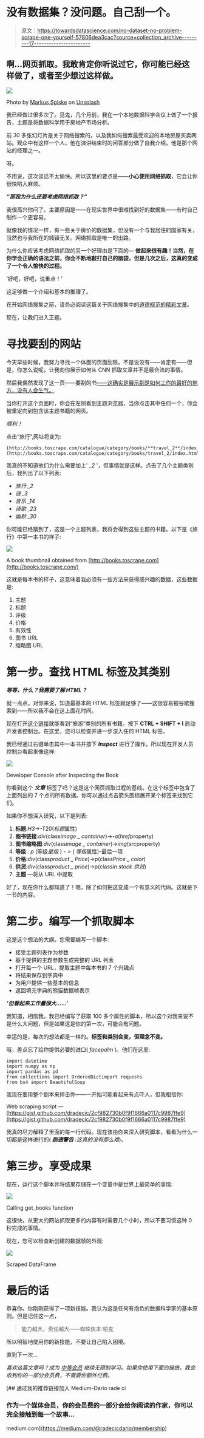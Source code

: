 # 没有数据集？没问题。自己刮一个。

> 原文：<https://towardsdatascience.com/no-dataset-no-problem-scrape-one-yourself-57806dea3cac?source=collection_archive---------17----------------------->

## 啊…网页抓取。我敢肯定你听说过它，你可能已经这样做了，或者至少想过这样做。

![](img/12f33bc298d9e23c0cdc16edc8a6e810.png)

Photo by [Markus Spiske](https://unsplash.com/@markusspiske?utm_source=medium&utm_medium=referral) on [Unsplash](https://unsplash.com?utm_source=medium&utm_medium=referral)

我已经做过很多次了。见鬼，几个月前，我在一个本地数据科学会议上做了一个报告，主题是将数据科学用于房地产市场分析。

前 30 多张幻灯片是关于网络搜索的，以及我如何搜索最受欢迎的本地房屋买卖网站。观众中有这样一个人，他在演讲结束时的问答部分做了自我介绍，他是那个网站的经理之一。

呀。

不用说，这次谈话不太愉快。所以这里的要点是——**小心使用网络抓取**，它会让你很快陷入麻烦。

***“那我为什么还要考虑网络抓取？”***

我很高兴你问了。主要原因是——在现实世界中很难找到好的数据集——有时自己制作一个更容易。

就像我的情况一样，有一些关于房价的数据集，但没有一个与我居住的国家有关，当然也与我所在的城镇无关。网络抓取是唯一的出路。

为什么你应该考虑网络抓取的另一个好理由是下面的— **做起来很有趣！当然，在你学会正确的语法之前，你会不断地敲打自己的脑袋，但是几次之后，这真的变成了一个令人愉快的过程。**

‘好吧，好吧，说重点！’

这足够做一个介绍和基本的推理了。

在开始网络搜集之前，请务必阅读这篇关于网络搜集中的[道德规范的精彩文章](/ethics-in-web-scraping-b96b18136f01)。

现在，让我们进入正题。

# 寻找要刮的网站

今天早些时候，我努力寻找一个体面的页面刮除。不是说没有——肯定有——但是，你怎么说呢，让我向你展示如何从 CNN 抓取文章并不是最合法的事情。

然后我偶然发现了这一页——要刮的书[——这确实是展示刮是如何工作的最好的地方，没有人会生气。](http://books.toscrape.com)

当你打开这个页面时，你会在左侧看到主题浏览器，当你点击其中任何一个，你会被重定向到包含该主题书籍的网页。

*顺利！*

点击“旅行”,网址将变为:

```
[http://books.toscrape.com/catalogue/category/books/**travel_2**/index.html](http://books.toscrape.com/catalogue/category/books/travel_2/index.html)
```

我真的不知道他们为什么需要加上' *_2* '，但事情就是这样。点击了几个主题类别后，我列出了以下列表:

*   *旅行 _2*
*   *谜 _3*
*   *音乐 _14*
*   *诗歌 _23*
*   *幽默 _30*

你可能已经猜到了，这是一个主题列表，我将会得到这些主题的书籍。以下是《旅行》中第一本书的样子:

![](img/1ae5d5bd4ba63f8cf8f51abdff6badb1.png)

A book thumbnail obtained from [http://books.toscrape.com](http://books.toscrape.com/)

这就是每本书的样子，这意味着我必须有一些方法来获得感兴趣的数据，这些数据是:

1.  主题
2.  标题
3.  评级
4.  价格
5.  有效性
6.  图书 URL
7.  缩略图 URL

# 第一步。查找 HTML 标签及其类别

***等等，什么？我需要了解 HTML？***

就一点点。对你来说，知道最基本的 HTML 标签就足够了——这很容易被谷歌搜索到——所以我不会在这上面花时间。

现在打开[这个链接](http://books.toscrape.com/catalogue/category/books/travel_2/index.html)就能看到“旅游”类别的所有书籍。按下 **CTRL + SHIFT + I** 启动开发者控制台。在这里，您可以检查并进一步深入任何 HTML 标签。

我已经通过右键单击其中一本书并按下 ***Inspect*** 进行了操作。所以现在开发人员控制台看起来像这样:

![](img/41180dbcce3bd5e3aed1b0c9015a88fb.png)

Developer Console after Inspecting the Book

你看到这个 ***文章*** 标签了吗？这是这个网页抓取过程的基线。在这个标签中包含了上面列出的 7 个点的所有数据。你可以通过点击箭头图标展开某个标签来找到它们。

如果你不想深入研究，以下是列表:

1.  **标题**:*H3*->-T20(*标题*属性)
2.  **图书链接**:*div*(class*image _ container*)->-*a*(*href*property)
3.  **图书缩略图**:*div*(class*image _ container*)->*img*(*src*property)
4.  **等级** : *p* (等级*星级* ) - > ( *等级*属性)-最后一项
5.  **价格**:*div*(class*product _ Price*)->p(class*Price _ color*)
6.  **供货**:*div*(class*product _ price*)->p(class*in stock 供货*)
7.  **主题** —将从 URL 中提取

好了，现在你什么都知道了！嗯，除了如何把这变成一个有意义的代码。这就是下一节的内容。

# 第二步。编写一个抓取脚本

这是这个想法的大纲。您需要编写一个脚本:

*   接受主题列表作为参数
*   基于提供的主题参数生成完整的 URL 列表
*   打开每一个 URL，提取主题中每本书的 7 个兴趣点
*   将结果保存到字典中
*   为用户提供一些基本的信息
*   返回填充字典的熊猫数据帧表示

***‘但看起来工作量很大……’***

我知道，相信我。我已经编写了获取 100 多个属性的脚本，所以这个对我来说不是什么大问题，但是如果这是你的第一次，可能会有问题。

幸运的是，每次的想法都是一样的。**标签和类别会变，但理念不变。**

哦，差点忘了给你提供必要的进口( *facepalm* )。他们在这里:

```
import datetime
import numpy as np
import pandas as pd
from collections import OrderedDictimport requests
from bs4 import BeautifulSoup
```

我现在要用整个剧本来抨击你——一开始可能看起来有点吓人，但我相信你:

Web scraping script — [https://gist.github.com/dradecic/2cf982730b0f9f1666a0117c9987ffe9](https://gist.github.com/dradecic/2cf982730b0f9f1666a0117c9987ffe9)

我真的尽力解释了里面的每一行代码。现在该由你来深入研究脚本，看看为什么一切都是这样进行的( ***剧透警告*** *:这真的没有那么难*)。

# 第三步。享受成果

现在，运行这个脚本并将结果存储在一个变量中是世界上最简单的事情:

![](img/108e24c0396a0394a884748914367350.png)

Calling get_books function

这很快。从更大的网站抓取更多的内容有时需要几个小时，所以不要习惯这种 0 秒完成的事情。

现在，您可以检查新创建的数据帧的外观:

![](img/e6cd520b2df8ca3e640e0198e1640f0e.png)

Scraped DataFrame

# 最后的话

恭喜你。你刚刚获得了一项新技能。我认为这是任何有抱负的数据科学家的基本原则。但是记住这一点，

> 能力越大，责任越大——蜘蛛侠本·帕克

所以明智地使用你的新技能，不要让自己陷入困境。

直到下一次…

*喜欢这篇文章吗？成为* [*中等会员*](https://medium.com/@radecicdario/membership) *继续无限制学习。如果你使用下面的链接，我会收到你的一部分会员费，不需要你额外付费。*

[](https://medium.com/@radecicdario/membership) [## 通过我的推荐链接加入 Medium-Dario rade ci

### 作为一个媒体会员，你的会员费的一部分会给你阅读的作家，你可以完全接触到每一个故事…

medium.com](https://medium.com/@radecicdario/membership)